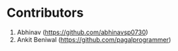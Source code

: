 # Contributors

1. Abhinav (https://github.com/abhinavsp0730)
2. Ankit Beniwal (https://github.com/pagalprogrammer)